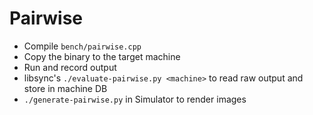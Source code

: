 # Pairwise

 - Compile `bench/pairwise.cpp`
 - Copy the binary to the target machine
 - Run and record output
 - libsync's `./evaluate-pairwise.py <machine>` to read raw output and store in machine DB
 - `./generate-pairwise.py` in Simulator to render images
